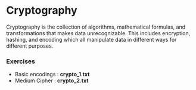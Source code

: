 # Cryptography

Cryptography is the collection of algorithms, mathematical formulas, and transformations that makes data unrecognizable. This includes encryption, hashing, and encoding which all manipulate data in different ways for different purposes. 

### Exercises

- Basic encodings : **crypto_1.txt**
- Medium Cipher : **crypto_2.txt**
